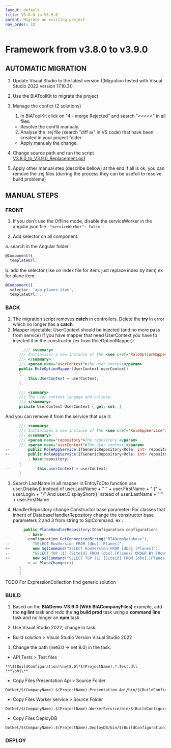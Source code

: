 ```yaml
---
layout: default
title: V3.8.0 to V3.9.0
parent: Migrate an existing project
nav_order: 32
---
```

# Framework from v3.8.0 to v3.9.0

## AUTOMATIC MIGRATION
 
1. Update Visual Studio to the latest version ((Migration tested with Visual Studio 2022 version 17.10.3))
2. Use the BIAToolKit to migrate the project

3. Manage the confict (2 solutions)
   1. In BIAToolKit click on "4 - merge Rejected" and search "<<<<<" in all files.  
    * Resolve the conflit manualy.
   2. Analyse the .rej file (search "diff a/" in VS code) that have been created in your project folder
     * Apply manualy the change.

4. Change source path and run the script [V3.8.0_to_V3.9.0_Replacement.ps1](./Scripts/V3.8.0_to_V3.9.0_Replacement.ps1)

5. Apply other manual step (describe bellow) at the end if all is ok, you can remove the .rej files (durring the process they can be usefull to resolve build probleme)

## MANUAL STEPS
### FRONT
1. If you don't use the Offline mode, disable the serviceWorker in the angular.json file : ```"serviceWorker": false```
   
2. Add selector on all component.
   
a. search in the Angular folder
```typescript
@Component({
  templateUrl:
```
b. add the selector (like on index file for item: just replace index by item) ex for plane item:
```typescript
@Component({
  selector: 'app-planes-item',
  templateUrl: ...
```

### BACK
1. The migration script removes **catch** in controllers. Delete the **try** in error which no longer has a **catch**.
2. Mapper injectable: UserContext should be injected (and no more pass from service)
If you have mapper that need UserContext you have to injected it in the constructor (ex from RoleOptionMapper):
  ```csharp
          /// <summary>
        /// Initializes a new instance of the <see cref="RoleOptionMapper"/> class.
        /// </summary>
        /// <param name="userContext">the user context</param>
        public RoleOptionMapper(UserContext userContext)
        {
            this.UserContext = userContext;
        }

        /// <summary>
        /// The user context langage and culture.
        /// </summary>
        private UserContext UserContext { get; set; }
  ```
And you can remove it from the service that use it:
  ```csharp
        /// <summary>
        /// Initializes a new instance of the <see cref="RoleAppService"/> class.
        /// </summary>
        /// <param name="repository">The repository.</param>
        /// <param name="userContext">The user context.</param>
--        public RoleAppService(ITGenericRepository<Role, int> repository, UserContext userContext)
++        public RoleAppService(ITGenericRepository<Role, int> repository)
            : base(repository)
        {
--            this.userContext = userContext;
        }
  ```

3. Search LastName in all mapper in EntityToDto function
use user.Display() instead of 
user.LastName + " " + user.FirstName + " (" + user.Login + ")"
And user.DisplayShort() instead of 
user.LastName + " " + user.FirstName

4. HandlerRepository change Constructor base parameter:
For classes that inherit of DatabaseHandlerRepository change the constructor base parameters 2 and 3 from string to SqlCommand. ex :
  ```csharp
          public PlaneHandlerRepository(IConfiguration configuration)
            : base(
            configuration.GetConnectionString("BIADemoDatabase"),
--          "SELECT RowVersion FROM [dbo].[Planes]",
++          new SqlCommand("SELECT RowVersion FROM [dbo].[Planes]"),
--          "SELECT TOP (1) [SiteId] FROM [dbo].[Planes] ORDER BY [RowVersion] DESC",
++          new SqlCommand("SELECT TOP (1) [SiteId] FROM [dbo].[Planes] ORDER BY [RowVersion] DESC"),
            r => PlaneChange(r))
        {
        }
 ```

TODO For ExpressionCollection find generic solution

### BUILD

1. Based on the **BIADemo-V3.9.0 (With BIACompanyFiles)** example, add the **ng lint** task and redo the **ng build prod** task using a **command line** task and no longer an **npm** task.

2. Use Visual Studio 2022, change in task:
- Build solution > Visual Studio Version
Visual Studio 2022

1. Change the path (net6.0 => net 8.0) in the task:
- API Tests > Test files
```
**\$(BuildConfiguration)\net8.0\*$(ProjectName).*.Test.dll
!**\obj\**
```
- Copy Files Presentation Api > Source Folder
```
DotNet/$(CompanyName).$(ProjectName).Presentation.Api/bin/$(BuildConfiguration)/net8.0
```
- Copy Files Worker service > Source Folder
```
DotNet/$(CompanyName).$(ProjectName).WorkerService/bin/$(BuildConfiguration)/net8.
```
- Copy Files DeployDB
```
DotNet/$(CompanyName).$(ProjectName).DeployDB/bin/$(BuildConfiguration)/net8.0
```


### DEPLOY
